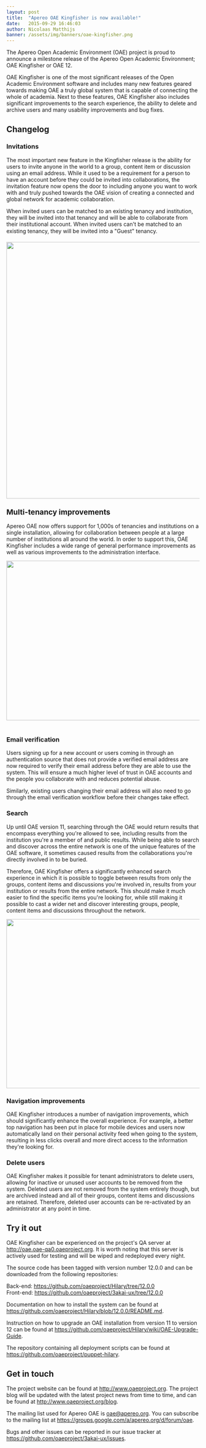 ```yaml
---
layout: post
title:  "Apereo OAE Kingfisher is now available!"
date:   2015-09-29 16:46:03
author: Nicolaas Matthijs
banner: /assets/img/banners/oae-kingfisher.png
---
```

<p>The Apereo Open Academic Environment (OAE) project is proud to announce a milestone release of the Apereo Open Academic Environment; OAE Kingfisher or OAE 12.</p><p>OAE Kingfisher is one of the most significant releases of the Open Academic Environment software and includes many new features geared towards making OAE a truly global system that is capable of connecting the whole of academia. Next to these features, OAE Kingfisher also includes significant improvements to the search experience, the ability to delete and archive users and many usability improvements and bug fixes.</p>
<!--more-->
<h2>Changelog</h2><h3>Invitations</h3><p>The most important new feature in the Kingfisher release is the ability for users to invite anyone in the world to a group, content item or discussion using an email address. While it used to be a requirement for a person to have an account before they could be invited into collaborations, the invitation feature now opens the door to including anyone you want to work with and truly pushed towards the OAE vision of creating a connected and global network for academic collaboration.</p><p>When invited users can be matched to an existing tenancy and institution, they will be invited into that tenancy and will be able to collaborate from their institutional account. When invited users can't be matched to an existing tenancy, they will be invited into a "Guest" tenancy.</p><p><img style="display: block; margin-left: auto; margin-right: auto;" src="https://marist.oaeproject.org/api/content/c:marist:NJa9gjXyg/download" alt="" width="543" height="669" /></p><h3><span style="font-size: 1.17em;">Multi-tenancy improvements</span></h3><p>Apereo OAE now offers support for 1,000s of tenancies and institutions on a single installation, allowing for collaboration between people at a large number of institutions all around the world. In order to support this, OAE Kingfisher includes a wide range of general performance improvements as well as various improvements to the administration interface.</p><p><img style="display: block; margin-left: auto; margin-right: auto;" src="https://marist.oaeproject.org/api/content/c:marist:Vyjqesmkx/download" alt="" width="584" height="416" />&nbsp;</p><h3>Email verification</h3><p>Users signing up for a new account or users coming in through an authentication source that does not provide a verified email address are now required to verify their email address before they are able to use the system. This will ensure a much higher level of trust in OAE accounts and the people you collaborate with and reduces potential abuse.</p><p>Similarly, existing users changing their email address will also need to go through the email verification workflow before their changes take effect.</p><h3>Search</h3><p>Up until OAE version 11, searching through the OAE would return results that encompass everything you're allowed to see, including results from the institution you're a member of and public results. While being able to search and discover across the entire network is one of the unique features of the OAE software, it sometimes caused results from the collaborations you're directly involved in to be buried.</p><p>Therefore, OAE Kingfisher offers a significantly enhanced search experience in which it is possible to toggle between results from only the groups, content items and discussions you're involved in, results from your institution or results from the entire network. This should make it much easier to find the specific items you're looking for, while still making it possible to cast a wider net and discover interesting groups, people, content items and discussions throughout the network.</p><p><img style="display: block; margin-left: auto; margin-right: auto;" src="https://marist.oaeproject.org/api/content/c:marist:Nyh5xiQkl/download" alt="" width="569" height="441" /></p><h3>Navigation improvements</h3><p>OAE Kingfisher introduces a number of navigation improvements, which should significantly enhance the overall experience. For example, a better top navigation has been put in place for mobile devices and users now automatically land on their personal activity feed when going to the system, resulting in less clicks overall and more direct access to the information they're looking for.</p><h3>Delete users</h3><p>OAE Kingfisher makes it possible for tenant administrators to delete users, allowing for inactive or unused user accounts to be removed from the system. Deleted users are not removed from the system entirely though, but are archived instead and all of their groups, content items and discussions are retained. Therefore, deleted user accounts can be re-activated by an administrator at any point in time.</p><h2>Try it out</h2><p>OAE Kingfisher can be experienced on the project's QA server at <a href="http://oae.oae-qa0.oaeproject.org" target="_blank">http://oae.oae-qa0.oaeproject.org</a>. It is worth noting that this server is actively used for testing and will be wiped and redeployed every night.</p><p>The source code has been tagged with version number 12.0.0 and can be downloaded from the following repositories:</p><p>Back-end: <a href="https://github.com/oaeproject/Hilary/tree/12.0.0" target="_blank">https://github.com/oaeproject/Hilary/tree/12.0.0</a><br />Front-end: <a href="https://github.com/oaeproject/3akai-ux/tree/12.0.0" target="_blank">https://github.com/oaeproject/3akai-ux/tree/12.0.0</a></p><p>Documentation on how to install the system can be found at <a href="https://github.com/oaeproject/Hilary/blob/12.0.0/README.md" target="_blank">https://github.com/oaeproject/Hilary/blob/12.0.0/README.md</a>.</p><p>Instruction on how to upgrade an OAE installation from version 11 to version 12 can be found at <a href="https://github.com/oaeproject/Hilary/wiki/OAE-Upgrade-Guide" target="_blank">https://github.com/oaeproject/Hilary/wiki/OAE-Upgrade-Guide</a>.</p><p>The repository containing all deployment scripts can be found at <a href="https://github.com/oaeproject/puppet-hilary" target="_blank">https://github.com/oaeproject/puppet-hilary</a>.</p><h2>Get in touch</h2><p>The project website can be found at <a href="http://www.oaeproject.org" target="_blank">http://www.oaeproject.org</a>. The project blog will be updated with the latest project news from time to time, and can be found at <a href="http://www.oaeproject.org/blog" target="_blank">http://www.oaeproject.org/blog</a>.</p><p>The mailing list used for Apereo OAE is <a href="mailto:oae@apereo.org">oae@apereo.org</a>. You can subscribe to the mailing list at <a href="https://groups.google.com/a/apereo.org/d/forum/oae" target="_blank">https://groups.google.com/a/apereo.org/d/forum/oae</a>.</p><p>Bugs and other issues can be reported in our issue tracker at <a href="https://github.com/oaeproject/3akai-ux/issues" target="_blank">https://github.com/oaeproject/3akai-ux/issues</a>.</p>

